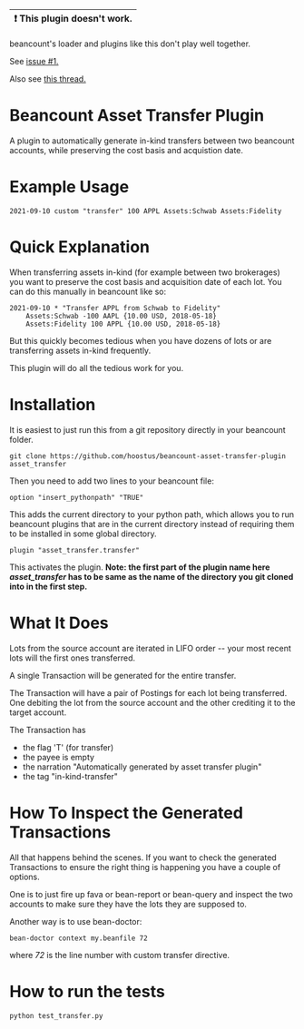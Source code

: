 | :exclamation:  This plugin doesn't work.           |
|----------------------------------------------------|

beancount's loader and plugins like this don't play well together.

See [issue #1.](https://github.com/hoostus/beancount-asset-transfer-plugin/issues/1)

Also see [this thread.](https://groups.google.com/g/beancount/c/vDX1oA2mJXA/m/08dg_fnIBAAJ)

# Beancount Asset Transfer Plugin

A plugin to automatically generate in-kind transfers between two beancount accounts,
while preserving the cost basis and acquistion date.

# Example Usage

```
2021-09-10 custom "transfer" 100 APPL Assets:Schwab Assets:Fidelity
```

# Quick Explanation

When transferring assets in-kind (for example between two brokerages) you want to preserve
the cost basis and acquisition date of each lot. You can do this manually in beancount like so:

```
2021-09-10 * "Transfer APPL from Schwab to Fidelity"
    Assets:Schwab -100 AAPL {10.00 USD, 2018-05-18}
    Assets:Fidelity 100 APPL {10.00 USD, 2018-05-18}
```

But this quickly becomes tedious when you have dozens of lots or are transferring assets
in-kind frequently.

This plugin will do all the tedious work for you.

# Installation

It is easiest to just run this from a git repository directly in your beancount folder.

```
git clone https://github.com/hoostus/beancount-asset-transfer-plugin asset_transfer
```

Then you need to add two lines to your beancount file:

```
option "insert_pythonpath" "TRUE"
```

This adds the current directory to your python path, which allows you
to run beancount plugins that are in the current directory instead of
requiring them to be installed in some global directory.

```
plugin "asset_transfer.transfer"
```

This activates the plugin. **Note: the first part of the plugin name here *asset_transfer*
has to be same as the name of the directory you git cloned into in the first step.** 

# What It Does

Lots from the source account are iterated in LIFO order -- your most recent lots will
the first ones transferred.

A single Transaction will be generated for the entire transfer.

The Transaction will have a pair of Postings for each lot being transferred.
One debiting the lot from the source account and the other crediting it to the target account.

The Transaction has
* the flag 'T' (for transfer)
* the payee is empty
* the narration "Automatically generated by asset transfer plugin"
* the tag "in-kind-transfer"

# How To Inspect the Generated Transactions

All that happens behind the scenes. If you want to check the generated Transactions
to ensure the right thing is happening you have a couple of options.

One is to just fire up fava or bean-report or bean-query and inspect the two accounts
to make sure they have the lots they are supposed to.

Another way is to use bean-doctor:

```
bean-doctor context my.beanfile 72
```

where *72* is the line number with custom transfer directive.

# How to run the tests

```
python test_transfer.py
```
